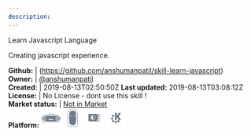 ```yaml
---
description: 
---
```

Learn Javascript Language

Creating javascript experience.

**Github:** | (https://github.com/anshumanpatil/skill-learn-javascript)  
**Owner:** | [@anshumanpatil](https://github.com/anshumanpatil)  
**Created:** | 2019-08-13T02:50:50Z  **Last updated:** 2019-08-13T03:08:12Z  
**License:** | No License - dont use this skill !  
**Market status:** | [Not in Market](https://market.mycroft.ai/skill/)  
**Platform:**   ![](.gitbook/assets/mark-1-icon.png)  ![](.gitbook/assets/mark-2-icon.png)  ![](.gitbook/assets/picroft-icon.png)  ![](.gitbook/assets/kde.png)   
